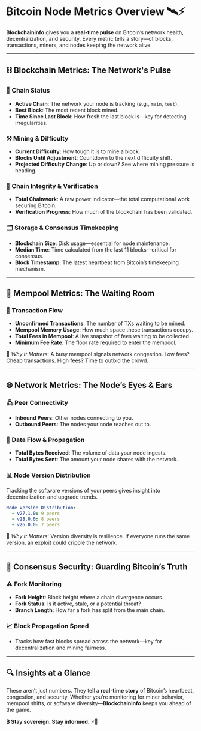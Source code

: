 
# **₿itcoin Node Metrics Overview** 🛰️⚡  

**Blockchaininfo** gives you a **real-time pulse** on Bitcoin’s network health, decentralization, and security. Every metric tells a story—of blocks, transactions, miners, and nodes keeping the network alive.  

---

## **⛓️ Blockchain Metrics: The Network's Pulse**  

### **📌 Chain Status**  

- **Active Chain**: The network your node is tracking (e.g., `main`, `test`).  
- **Best Block**: The most recent block mined.  
- **Time Since Last Block**: How fresh the last block is—key for detecting irregularities.  

### **⚒️ Mining & Difficulty**  

- **Current Difficulty**: How tough it is to mine a block.  
- **Blocks Until Adjustment**: Countdown to the next difficulty shift.  
- **Projected Difficulty Change**: Up or down? See where mining pressure is heading.  

### **🔗 Chain Integrity & Verification**  

- **Total Chainwork**: A raw power indicator—the total computational work securing Bitcoin.  
- **Verification Progress**: How much of the blockchain has been validated.  

### **🗂️ Storage & Consensus Timekeeping**  

- **Blockchain Size**: Disk usage—essential for node maintenance.  
- **Median Time**: Time calculated from the last 11 blocks—critical for consensus.  
- **Block Timestamp**: The latest heartbeat from Bitcoin’s timekeeping mechanism.  

---

## **🚀 Mempool Metrics: The Waiting Room**  

### **📨 Transaction Flow**  

- **Unconfirmed Transactions**: The number of TXs waiting to be mined.  
- **Mempool Memory Usage**: How much space these transactions occupy.  
- **Total Fees in Mempool**: A live snapshot of fees waiting to be collected.  
- **Minimum Fee Rate**: The floor rate required to enter the mempool.  

📝 *Why It Matters*: A busy mempool signals network congestion. Low fees? Cheap transactions. High fees? Time to outbid the crowd.  

---

## **🌐 Network Metrics: The Node’s Eyes & Ears**  

### **🖧 Peer Connectivity**  

- **Inbound Peers**: Other nodes connecting to you.  
- **Outbound Peers**: The nodes your node reaches out to.  

### **📡 Data Flow & Propagation**  

- **Total Bytes Received**: The volume of data your node ingests.  
- **Total Bytes Sent**: The amount your node shares with the network.  

### **📊 Node Version Distribution**  

Tracking the software versions of your peers gives insight into decentralization and upgrade trends.  

```yaml
Node Version Distribution:
  - v27.1.0: 9 peers  
  - v28.0.0: 8 peers  
  - v26.0.0: 7 peers  
```

📝 *Why It Matters*: Version diversity is resilience. If everyone runs the same version, an exploit could cripple the network.  

---

## **🔐 Consensus Security: Guarding Bitcoin’s Truth**  

### **⚠️ Fork Monitoring**  

- **Fork Height**: Block height where a chain divergence occurs.  
- **Fork Status**: Is it active, stale, or a potential threat?  
- **Branch Length**: How far a fork has split from the main chain.  

### **📈 Block Propagation Speed**  

- Tracks how fast blocks spread across the network—key for decentralization and mining fairness.  

---

## **🔍 Insights at a Glance**  

These aren’t just numbers. They tell a **real-time story** of Bitcoin’s heartbeat, congestion, and security. Whether you’re monitoring for miner behavior, mempool shifts, or software diversity—**Blockchaininfo** keeps you ahead of the game.  

**₿ Stay sovereign. Stay informed.** ⚡🚀  
